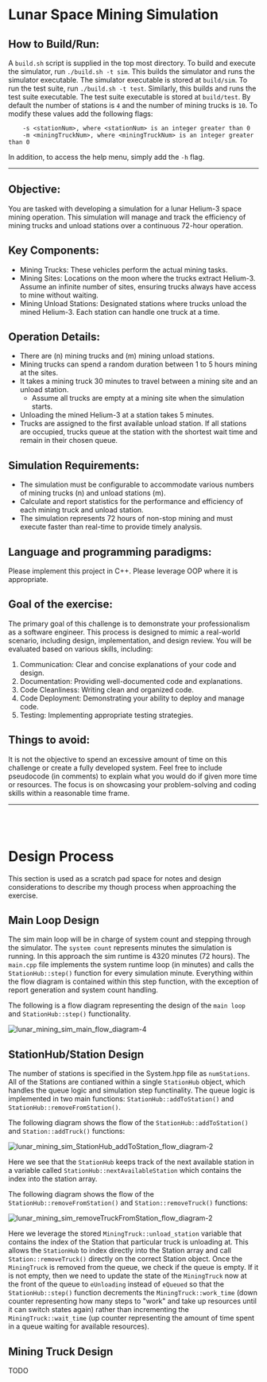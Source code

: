 # Lunar Space Mining Simulation

## How to Build/Run:

A `build.sh` script is supplied in the top most directory. To build and execute the simulator, run `./build.sh -t sim`. This builds the simulator and runs the simulator executable. The simulator executable is stored at `build/sim`. To run the test suite, run `./build.sh -t test`. Similarly, this builds and runs the test suite executable. The test suite executable is stored at `build/test`. By default the number of stations is `4` and the number of mining trucks is `10`. To modify these values add the following flags:

```
    -s <stationNum>, where <stationNum> is an integer greater than 0
    -m <miningTruckNum>, where <miningTruckNum> is an integer greater than 0
```

In addition, to access the help menu, simply add the `-h` flag.

---

## Objective:

You are tasked with developing a simulation for a lunar Helium-3 space mining operation. This simulation will manage and track the efficiency of mining trucks and unload stations over a continuous 72-hour operation.

## Key Components:
 - Mining Trucks: These vehicles perform the actual mining tasks.
 - Mining Sites: Locations on the moon where the trucks extract Helium-3. Assume an infinite number of sites, ensuring trucks always have access to mine without waiting.
 - Mining Unload Stations: Designated stations where trucks unload the mined Helium-3. Each station can handle one truck at a time.

## Operation Details:
 - There are (n) mining trucks and (m) mining unload stations.
 - Mining trucks can spend a random duration between 1 to 5 hours mining at the sites.
 - It takes a mining truck 30 minutes to travel between a mining site and an unload station.
   - Assume all trucks are empty at a mining site when the simulation starts.
 - Unloading the mined Helium-3 at a station takes 5 minutes.
 - Trucks are assigned to the first available unload station. If all stations are occupied, trucks queue at the station with the shortest wait time and remain in their chosen queue.

## Simulation Requirements:
 - The simulation must be configurable to accommodate various numbers of mining trucks (n) and unload stations (m).
 - Calculate and report statistics for the performance and efficiency of each mining truck and unload station.
 - The simulation represents 72 hours of non-stop mining and must execute faster than real-time to provide timely analysis.

## Language and programming paradigms:
Please implement this project in C++. Please leverage OOP where it is appropriate.


## Goal of the exercise:
The primary goal of this challenge is to demonstrate your professionalism as a software engineer. This process is designed to mimic a real-world scenario, including design, implementation, and design review. You will be evaluated based on various skills, including:

  1. Communication: Clear and concise explanations of your code and design.
  2. Documentation: Providing well-documented code and explanations.
  3. Code Cleanliness: Writing clean and organized code.
  4. Code Deployment: Demonstrating your ability to deploy and manage code.
  5. Testing: Implementing appropriate testing strategies.

## Things to avoid:
It is not the objective to spend an excessive amount of time on this challenge or create a fully
developed system. Feel free to include pseudocode (in comments) to explain what you would do if
given more time or resources. The focus is on showcasing your problem-solving and coding skills
within a reasonable time frame.

---

<br><br>

# Design Process

This section is used as a scratch pad space for notes and design considerations to describe my though process when approaching the exercise.

## Main Loop Design

The sim main loop will be in charge of system count and stepping through the simulator. The `system count` represents minutes the simulation is running. In this approach the sim runtime is 4320 minutes (72 hours). The `main.cpp` file implements the system runtime loop (in minutes) and calls the `StationHub::step()` function for every simulation minute. Everything within the flow diagram is contained within this step function, with the exception of report generation and system count handling.

The following is a flow diagram representing the design of the `main loop` and `StationHub::step()` functionality.

![lunar_mining_sim_main_flow_diagram-4](https://github.com/user-attachments/assets/42dd2a5d-0845-4a7f-a292-cf8ba6b2d442)

## StationHub/Station Design

The number of stations is specified in the System.hpp file as `numStations`. All of the Stations are contianed within a single `StationHub` object, which handles the queue logic and simulation step functinality. The queue logic is implemented in two main functions: `StationHub::addToStation()` and `StationHub::removeFromStation()`.

The following diagram shows the flow of the `StationHub::addToStation()` and `Station::addTruck()` functions:

![lunar_mining_sim_StationHub_addToStation_flow_diagram-2](https://github.com/user-attachments/assets/d8f2a1aa-a9f8-4076-ae37-d859196d95c7)

Here we see that the `StationHub` keeps track of the next available station in a variable called `StationHub::nextAvailableStation` which contains the index into the station array.

The following diagram shows the flow of the `StationHub::removeFromStation()` and `Station::removeTruck()` functions:

![lunar_mining_sim_removeTruckFromStation_flow_diagram-2](https://github.com/user-attachments/assets/03ce316e-d4b5-433b-9e00-2e3fbefa51c5)


Here we leverage the stored `MiningTruck::unload_station` variable that contains the index of the Station that particular truck is unloading at. This allows the `StationHub` to index directly into the Station array and call `Station::removeTruck()` directly on the correct Station object. Once the `MiningTruck` is removed from the queue, we check if the queue is empty. If it is not empty, then we need to update the state of the `MiningTruck` now at the front of the queue to `eUnloading` instead of `eQueued` so that the `StationHub::step()` function decrements the `MiningTruck::work_time` (down counter representing how many steps to "work" and take up resources until it can switch states again) rather than incrementing the `MiningTruck::wait_time` (up counter representing the amount of time spent in a queue waiting for available resources).


## Mining Truck Design

TODO

